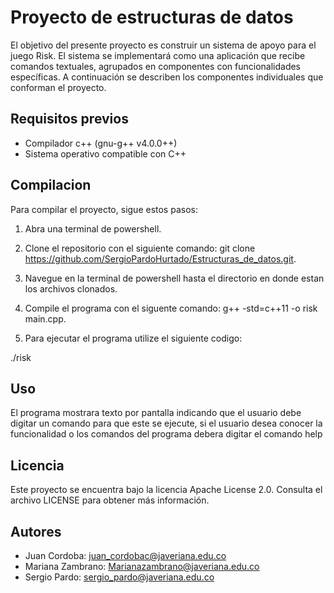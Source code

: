 
# Proyecto de estructuras de datos

El objetivo del presente proyecto es construir un sistema de apoyo para el juego Risk. El sistema se implementará
como una aplicación que recibe comandos textuales, agrupados en componentes con funcionalidades específicas.
A continuación se describen los componentes individuales que conforman el proyecto.

## Requisitos previos
- Compilador c++ (gnu-g++ v4.0.0++)
- Sistema operativo compatible con C++

## Compilacion
Para compilar el proyecto, sigue estos pasos:

1. Abra una terminal de powershell.

2. Clone el repositorio con el siguiente comando:
git clone https://github.com/SergioPardoHurtado/Estructuras_de_datos.git.

3. Navegue en la terminal de powershell hasta el directorio en donde estan los archivos clonados.

4. Compile el programa con el siguente comando:
g++ -std=c++11 -o risk main.cpp.

5. Para ejecutar el programa utilize el siguiente codigo:

./risk

## Uso

El programa mostrara texto por pantalla indicando que el usuario debe digitar un comando para que este se ejecute, si el usuario desea conocer la funcionalidad o los comandos del programa debera digitar el comando help

## Licencia
Este proyecto se encuentra bajo la licencia Apache License 2.0. Consulta el archivo LICENSE para obtener más información.

## Autores
* Juan Cordoba: juan_cordobac@javeriana.edu.co
* Mariana Zambrano: Marianazambrano@javeriana.edu.co
* Sergio Pardo: sergio_pardo@javeriana.edu.co